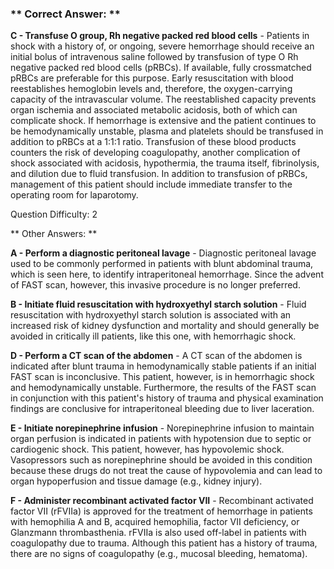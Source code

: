 ### ** Correct Answer: **

**C - Transfuse O group, Rh negative packed red blood cells** - Patients in shock with a history of, or ongoing, severe hemorrhage should receive an initial bolus of intravenous saline followed by transfusion of type O Rh negative packed red blood cells (pRBCs). If available, fully crossmatched pRBCs are preferable for this purpose. Early resuscitation with blood reestablishes hemoglobin levels and, therefore, the oxygen-carrying capacity of the intravascular volume. The reestablished capacity prevents organ ischemia and associated metabolic acidosis, both of which can complicate shock. If hemorrhage is extensive and the patient continues to be hemodynamically unstable, plasma and platelets should be transfused in addition to pRBCs at a 1:1:1 ratio. Transfusion of these blood products counters the risk of developing coagulopathy, another complication of shock associated with acidosis, hypothermia, the trauma itself, fibrinolysis, and dilution due to fluid transfusion. In addition to transfusion of pRBCs, management of this patient should include immediate transfer to the operating room for laparotomy.

Question Difficulty: 2

** Other Answers: **

**A - Perform a diagnostic peritoneal lavage** - Diagnostic peritoneal lavage used to be commonly performed in patients with blunt abdominal trauma, which is seen here, to identify intraperitoneal hemorrhage. Since the advent of FAST scan, however, this invasive procedure is no longer preferred.

**B - Initiate fluid resuscitation with hydroxyethyl starch solution** - Fluid resuscitation with hydroxyethyl starch solution is associated with an increased risk of kidney dysfunction and mortality and should generally be avoided in critically ill patients, like this one, with hemorrhagic shock.

**D - Perform a CT scan of the abdomen** - A CT scan of the abdomen is indicated after blunt trauma in hemodynamically stable patients if an initial FAST scan is inconclusive. This patient, however, is in hemorrhagic shock and hemodynamically unstable. Furthermore, the results of the FAST scan in conjunction with this patient's history of trauma and physical examination findings are conclusive for intraperitoneal bleeding due to liver laceration.

**E - Initiate norepinephrine infusion** - Norepinephrine infusion to maintain organ perfusion is indicated in patients with hypotension due to septic or cardiogenic shock. This patient, however, has hypovolemic shock. Vasopressors such as norepinephrine should be avoided in this condition because these drugs do not treat the cause of hypovolemia and can lead to organ hypoperfusion and tissue damage (e.g., kidney injury).

**F - Administer recombinant activated factor VII** - Recombinant activated factor VII (rFVIIa) is approved for the treatment of hemorrhage in patients with hemophilia A and B, acquired hemophilia, factor VII deficiency, or Glanzmann thrombasthenia. rFVIIa is also used off-label in patients with coagulopathy due to trauma. Although this patient has a history of trauma, there are no signs of coagulopathy (e.g., mucosal bleeding, hematoma).

